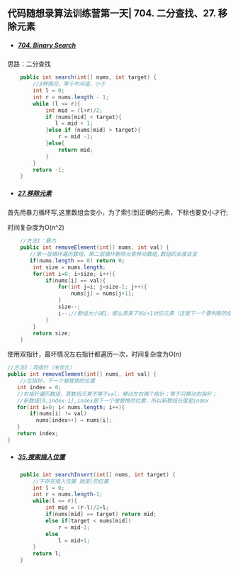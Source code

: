 ## 代码随想录算法训练营第一天| 704. 二分查找、27. 移除元素

- ##### [704. Binary Search](https://leetcode.cn/problems/binary-search/description/)

思路：二分查找

```java
	public int search(int[] nums, int target) {
        //3种情况，等于中间值，小于
        int l = 0;
        int r = nums.length - 1;
        while (l <= r){
            int mid = (l+r)/2;
            if (nums[mid] < target){
               l = mid + 1;
            }else if (nums[mid] > target){
                r = mid -1;
            }else{
                return mid;
            }
        }
        return -1;
    }
```

- ##### [27.移除元素](https://leetcode.cn/problems/remove-element/description/)

首先用暴力循环写,这里数组会变小，为了索引到正确的元素，下标也要变小才行;

时间复杂度为O(n^2)

```java
	//方法1：暴力
    public int removeElement(int[] nums, int val) {
       //第一层循环遍历数组，第二层循环删除元素移动数组,数组的长度会变
       if(nums.length == 0) return 0;
        int size = nums.length;
        for(int i=0; i<size; i++){
            if(nums[i] == val){
                for(int j=i; j<size-1; j++){
                    nums[j] = nums[j+1];
                }
                size--;
                i--;//数组大小减1，那么原来下标i+1对应元素（这是下一个要判断的值）在新数组中对应下标应为i，所以要减1，那再移动加1的时候下标就是正确的;
            }
        }
        return size;
    }
```

使用双指针，最坏情况左右指针都遍历一次，时间复杂度为O(n)

```java
//方法2：双指针（未优化）
public int removeElement(int[] nums, int val) {
    //左指针，下一个被替换的位置
   int index = 0;
   //右指针遍历数组，若数组元素不等于val，移动左右两个指针；等于只移动右指针；
   //新数组[0,index-1],index是下一个被替换的位置，所以新数组长度是index
   for(int i=0; i< nums.length; i++){
       if(nums[i] != val)
         nums[index++] = nums[i];
   }
   return index;
}
```
- ##### [35.搜索插入位置](https://leetcode.cn/problems/search-insert-position/)

```java
    public int searchInsert(int[] nums, int target) {
        //不存在插入位置 就是l的位置
        int l = 0;
        int r = nums.length-1;
        while(l <= r){
            int mid = (r-l)/2+l;
            if(nums[mid] == target) return mid;
            else if(target < nums[mid]) 
                r = mid-1;
            else 
                l = mid+1;
        }
        return l;
    }
```

